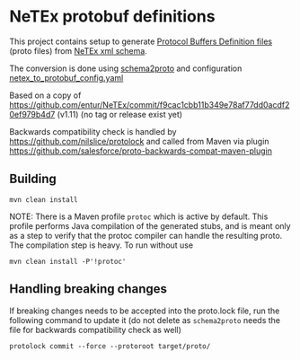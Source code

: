 # NeTEx protobuf definitions

This project contains setup to generate [Protocol Buffers Definition files](https://developers.google.com/protocol-buffers/) (proto files) from [NeTEx xml schema](https://github.com/entur/NeTEx).

The conversion is done using [schema2proto](https://github.com/entur/schema2proto) and configuration [netex_to_protobuf_config.yaml](netex_to_protobuf_config.yaml)

Based on a copy of https://github.com/entur/NeTEx/commit/f9cac1cbb11b349e78af77dd0acdf20ef979b4d7 (v1.11) (no tag or release exist yet)

Backwards compatibility check is handled by https://github.com/nilslice/protolock and called from Maven via plugin https://github.com/salesforce/proto-backwards-compat-maven-plugin

## Building

`mvn clean install`

NOTE:
There is a Maven profile `protoc` which is active by default. This profile performs Java compilation of the generated stubs, and is meant only as a step to verify that the protoc compiler can handle the resulting proto. The compilation step is heavy. To run without use

`mvn clean install -P'!protoc'`

## Handling breaking changes

If breaking changes needs to be accepted into the proto.lock file, run the following command to update it (do not delete as `schema2proto` needs the file for backwards compatibility check as well)

`protolock commit --force --protoroot target/proto/`
